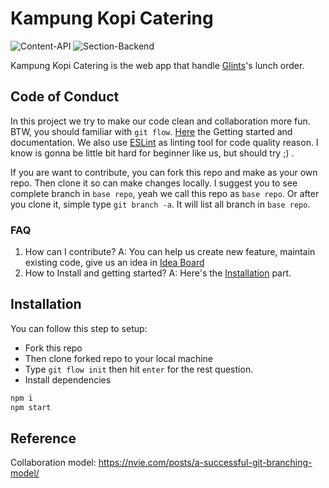 # Kampung Kopi Catering
![Content-API](https://img.shields.io/badge/content-API-green.svg)
![Section-Backend](https://img.shields.io/badge/section-backend-lightgrey.svg)

Kampung Kopi Catering is the web app that handle [Glints](https://glints.com)'s lunch order.

## Code of Conduct
In this project we try to make our code clean and collaboration more fun. BTW, you should familiar with `git flow`. [Here](https://www.atlassian.com/git/tutorials/comparing-workflows/gitflow-workflow) the Getting started and documentation. We also use [ESLint](https://eslint.org/) as linting tool for code quality reason. I know is gonna be little bit hard for beginner like us, but should try ;) .

If you are want to contribute, you can fork this repo and make as your own repo. Then clone it so can make changes locally. I suggest you to see complete branch  in `base repo`, yeah we call this repo as `base repo`. Or after you clone it, simple type `git branch -a`. It will list all branch in `base repo`.

### FAQ
1.  How can I contribute?
    A: You can help us create new feature, maintain existing code, give us an idea in [Idea Board](https://github.com/ariebrainware/kkopi-catering/projects/1#column-4146048)
2.  How to Install and getting started?
    A: Here's the [Installation](#installation) part.

## Installation
You can follow this step to setup:
* Fork this repo
* Then clone forked repo to your local machine
* Type `git flow init` then hit `enter` for the rest question.
* Install dependencies
```sh
npm i
npm start
```


## Reference

Collaboration model: https://nvie.com/posts/a-successful-git-branching-model/